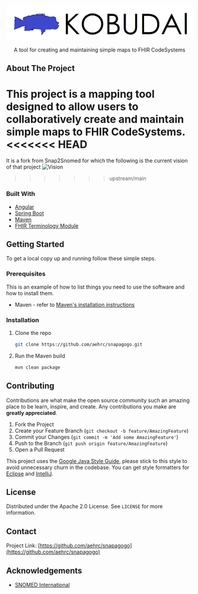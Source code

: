 <!-- PROJECT LOGO -->
<br />
<p align="center">
  <a href="https://github.com/aehrc/snapagogo">
    <img src="images/logo.png" alt="Logo">
  </a>

  <p align="center">
    A tool for creating and maintaining simple maps to FHIR CodeSystems
  </p>
</p>

## About The Project
This project is a mapping tool designed to allow users to collaboratively create and maintain simple maps to FHIR CodeSystems.
<<<<<<< HEAD
=======

It is a fork from Snap2Snomed for which the following is the current vision of that project
<img src="images/vision.png" alt="Vision">
>>>>>>> upstream/main

### Built With

* [Angular](https://angular.io/)
* [Spring Boot](https://spring.io/projects/spring-boot)
* [Maven](https://maven.apache.org/)
* [FHIR Terminology Module](https://www.hl7.org/fhir/terminology-module.html)

## Getting Started

To get a local copy up and running follow these simple steps.

### Prerequisites

This is an example of how to list things you need to use the software and how to install them.
* Maven - refer to [Maven's installation instructions](https://maven.apache.org/download.cgi)

### Installation

1. Clone the repo
   ```sh
   git clone https://github.com/aehrc/snapagogo.git
   ```
2. Run the Maven build
   ```sh
   mvn clean package
   ```



<!-- CONTRIBUTING -->
## Contributing

Contributions are what make the open source community such an amazing place to be learn, inspire, and create. Any contributions you make are **greatly appreciated**.

1. Fork the Project
2. Create your Feature Branch (`git checkout -b feature/AmazingFeature`)
3. Commit your Changes (`git commit -m 'Add some AmazingFeature'`)
4. Push to the Branch (`git push origin feature/AmazingFeature`)
5. Open a Pull Request

This project uses the [Google Java Style Guide](https://google.github.io/styleguide/javaguide.html), please stick to this style to avoid unnecessary churn in the codebase. You can get style formatters for [Eclipse](https://github.com/google/styleguide/blob/gh-pages/eclipse-java-google-style.xml) and [IntelliJ](https://github.com/google/styleguide/blob/gh-pages/intellij-java-google-style.xml).

<!-- LICENSE -->
## License

Distributed under the Apache 2.0 License. See `LICENSE` for more information.



<!-- CONTACT -->
## Contact

Project Link: [https://github.com/aehrc/snapagogo](https://github.com/aehrc/snapagogo)



<!-- ACKNOWLEDGEMENTS -->
## Acknowledgements

* [SNOMED International](https://www.snomed.org/)
